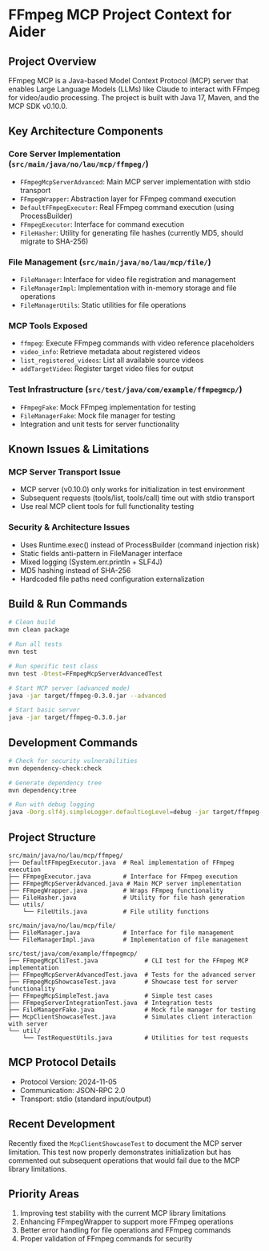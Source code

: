 # FFmpeg MCP Project Context for Aider

## Project Overview

FFmpeg MCP is a Java-based Model Context Protocol (MCP) server that enables Large Language Models (LLMs) like Claude to interact with FFmpeg for video/audio processing. The project is built with Java 17, Maven, and the MCP SDK v0.10.0.

## Key Architecture Components

### Core Server Implementation (`src/main/java/no/lau/mcp/ffmpeg/`)
- `FFmpegMcpServerAdvanced`: Main MCP server implementation with stdio transport
- `FFmpegWrapper`: Abstraction layer for FFmpeg command execution  
- `DefaultFFmpegExecutor`: Real FFmpeg command execution (using ProcessBuilder)
- `FFmpegExecutor`: Interface for command execution
- `FileHasher`: Utility for generating file hashes (currently MD5, should migrate to SHA-256)

### File Management (`src/main/java/no/lau/mcp/file/`)
- `FileManager`: Interface for video file registration and management
- `FileManagerImpl`: Implementation with in-memory storage and file operations
- `FileManagerUtils`: Static utilities for file operations

### MCP Tools Exposed
- `ffmpeg`: Execute FFmpeg commands with video reference placeholders
- `video_info`: Retrieve metadata about registered videos
- `list_registered_videos`: List all available source videos
- `addTargetVideo`: Register target video files for output

### Test Infrastructure (`src/test/java/com/example/ffmpegmcp/`)
- `FFmpegFake`: Mock FFmpeg implementation for testing
- `FileManagerFake`: Mock file manager for testing
- Integration and unit tests for server functionality

## Known Issues & Limitations

### MCP Server Transport Issue
- MCP server (v0.10.0) only works for initialization in test environment
- Subsequent requests (tools/list, tools/call) time out with stdio transport
- Use real MCP client tools for full functionality testing

### Security & Architecture Issues
- Uses Runtime.exec() instead of ProcessBuilder (command injection risk)
- Static fields anti-pattern in FileManager interface  
- Mixed logging (System.err.println + SLF4J)
- MD5 hashing instead of SHA-256
- Hardcoded file paths need configuration externalization

## Build & Run Commands

```bash
# Clean build
mvn clean package

# Run all tests
mvn test

# Run specific test class
mvn test -Dtest=FFmpegMcpServerAdvancedTest

# Start MCP server (advanced mode)
java -jar target/ffmpeg-0.3.0.jar --advanced

# Start basic server
java -jar target/ffmpeg-0.3.0.jar
```

## Development Commands

```bash
# Check for security vulnerabilities
mvn dependency-check:check

# Generate dependency tree
mvn dependency:tree

# Run with debug logging
java -Dorg.slf4j.simpleLogger.defaultLogLevel=debug -jar target/ffmpeg-0.3.0.jar
```

## Project Structure

```
src/main/java/no/lau/mcp/ffmpeg/
├── DefaultFFmpegExecutor.java  # Real implementation of FFmpeg execution
├── FFmpegExecutor.java         # Interface for FFmpeg execution
├── FFmpegMcpServerAdvanced.java # Main MCP server implementation
├── FFmpegWrapper.java          # Wraps FFmpeg functionality
├── FileHasher.java             # Utility for file hash generation
└── utils/
    └── FileUtils.java          # File utility functions

src/main/java/no/lau/mcp/file/
├── FileManager.java            # Interface for file management
└── FileManagerImpl.java        # Implementation of file management

src/test/java/com/example/ffmpegmcp/
├── FFmpegMcpCliTest.java             # CLI test for the FFmpeg MCP implementation
├── FFmpegMcpServerAdvancedTest.java  # Tests for the advanced server
├── FFmpegMcpShowcaseTest.java        # Showcase test for server functionality
├── FFmpegMcpSimpleTest.java          # Simple test cases
├── FFmpegServerIntegrationTest.java  # Integration tests
├── FileManagerFake.java              # Mock file manager for testing
├── McpClientShowcaseTest.java        # Simulates client interaction with server
└── util/
    └── TestRequestUtils.java         # Utilities for test requests
```

## MCP Protocol Details

- Protocol Version: 2024-11-05
- Communication: JSON-RPC 2.0
- Transport: stdio (standard input/output)

## Recent Development

Recently fixed the `McpClientShowcaseTest` to document the MCP server limitation. This test now properly demonstrates initialization but has commented out subsequent operations that would fail due to the MCP library limitations.

## Priority Areas

1. Improving test stability with the current MCP library limitations
2. Enhancing FFmpegWrapper to support more FFmpeg operations
3. Better error handling for file operations and FFmpeg commands
4. Proper validation of FFmpeg commands for security